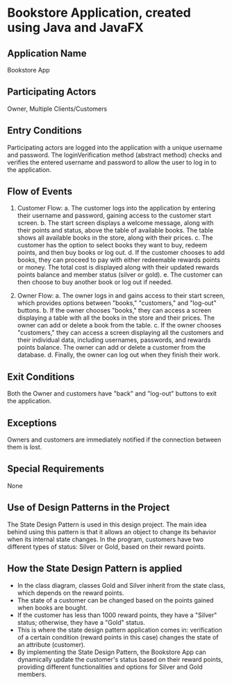 # Bookstore Application, created using Java and JavaFX

## Application Name
Bookstore App

## Participating Actors
Owner, Multiple Clients/Customers

## Entry Conditions
Participating actors are logged into the application with a unique username and password. The loginVerification method (abstract method) checks and verifies the entered username and password to allow the user to log in to the application.

## Flow of Events

1. Customer Flow:
a. The customer logs into the application by entering their username and password, gaining access to the customer start screen.
b. The start screen displays a welcome message, along with their points and status, above the table of available books. The table shows all available books in the store, along with their prices.
c. The customer has the option to select books they want to buy, redeem points, and then buy books or log out.
d. If the customer chooses to add books, they can proceed to pay with either redeemable rewards points or money. The total cost is displayed along with their updated rewards points balance and member status (silver or gold).
e. The customer can then choose to buy another book or log out if needed.

2. Owner Flow:
a. The owner logs in and gains access to their start screen, which provides options between "books," "customers," and "log-out" buttons.
b. If the owner chooses "books," they can access a screen displaying a table with all the books in the store and their prices. The owner can add or delete a book from the table.
c. If the owner chooses "customers," they can access a screen displaying all the customers and their individual data, including usernames, passwords, and rewards points balance. The owner can add or delete a customer from the database.
d. Finally, the owner can log out when they finish their work.

## Exit Conditions
Both the Owner and customers have "back" and "log-out" buttons to exit the application.

## Exceptions
Owners and customers are immediately notified if the connection between them is lost.

## Special Requirements
None

## Use of Design Patterns in the Project
The State Design Pattern is used in this design project. The main idea behind using this pattern is that it allows an object to change its behavior when its internal state changes. In the program, customers have two different types of status: Silver or Gold, based on their reward points.

## How the State Design Pattern is applied
- In the class diagram, classes Gold and Silver inherit from the state class, which depends on the reward points.
- The state of a customer can be changed based on the points gained when books are bought.
- If the customer has less than 1000 reward points, they have a "Silver" status; otherwise, they have a "Gold" status.
- This is where the state design pattern application comes in: verification of a certain condition (reward points in this case) changes the state of an attribute (customer).
- By implementing the State Design Pattern, the Bookstore App can dynamically update the customer's status based on their reward points, providing different functionalities and options for Silver and Gold members.
